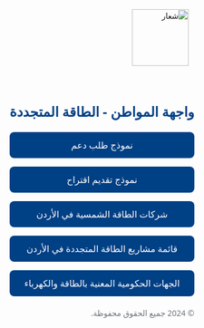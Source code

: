 <html lang="ar" dir="rtl">
<head>
  <meta charset="UTF-8">
  <meta name="viewport" content="width=device-width, initial-scale=1.0">
  <title>واجهة المواطن - الطاقة المتجددة</title>
  <style>
      body {
          font-family: 'Segoe UI', Tahoma, Geneva, Verdana, sans-serif;
          background: url('https://assets.onecompiler.app/42r523uca/42y46qzpj/624e50d2bca9c6314160403c2f83bc0c.jpg') no-repeat center center fixed;
          background-size: cover;
          margin: 0;
          padding: 0;
          display: flex;
          justify-content: center;
          align-items: center;
          height: 100vh;
          direction: rtl;
      }

      .container {
          width: 90%;
          max-width: 400px;
          background-color: rgba(255, 255, 255, 0.6); /* شفافية الخلفية */
          padding: 20px;
          border-radius: 10px;
          box-shadow: 0 4px 20px rgba(0, 0, 0, 0.1);
          text-align: center;
      }

      h1 {
          color: #004085;
          font-size: 24px;
          margin-bottom: 20px;
      }

      .logo {
          width: 100px;
          height: auto;
          margin-bottom: 20px;
          background-color: transparent; /* إزالة الخلفية البيضاء */
          padding: 10px; /* إضافة padding لتجنب التصاق الشعار بالحواف */
      }

      .links {
          display: flex;
          flex-direction: column;
          gap: 15px;
      }

      .links a {
          display: block;
          background-color: #004085;
          color: white;
          padding: 12px;
          text-align: center;
          text-decoration: none;
          font-size: 16px;
          border-radius: 8px;
          transition: background-color 0.3s ease;
      }

      .links a:hover {
          background-color: #003366;
      }

      .footer {
          margin-top: 20px;
          font-size: 14px;
          color: #6c757d;
      }

      .footer a {
          color: #004085;
          text-decoration: none;
      }

      .footer a:hover {
          text-decoration: underline;
      }
  </style>
</head>
<body>
  <div class="container">
      <img src="https://assets.onecompiler.app/42r523uca/42y46qzpj/JO%20(2).png" alt="شعار" class="logo">
      <h1>واجهة المواطن - الطاقة المتجددة</h1>
      <div class="links">
          <a href="https://fa893.github.io/2/" target="_blank">نموذج طلب دعم</a>
          <a href="https://fa893.github.io/3/" target="_blank">نموذج تقديم اقتراح</a>
          <a href="https://fa893.github.io/1/" target="_blank">شركات الطاقة الشمسية في الأردن</a>
          <a href="https://fa893.github.io/4/" target="_blank">قائمة مشاريع الطاقة المتجددة في الأردن</a>
          <a href="https://fa893.github.io/5/" target="_blank">الجهات الحكومية المعنية بالطاقة والكهرباء</a>
      </div>
      <div class="footer">
          <p>&copy; 2024 جميع الحقوق محفوظة.</p>
      </div>
  </div>
</body>
</html>
